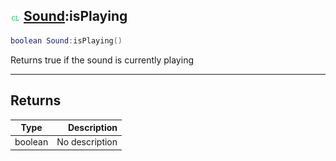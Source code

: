 ## ![client](.gitbook/assets/client.png) [Sound](./readme/Sound/README.md):isPlaying

```lua
boolean Sound:isPlaying()
```

Returns true if the sound is currently playing

------
## Returns

| Type   | Description |
| ------ | ----------: |
| boolean | No description |

